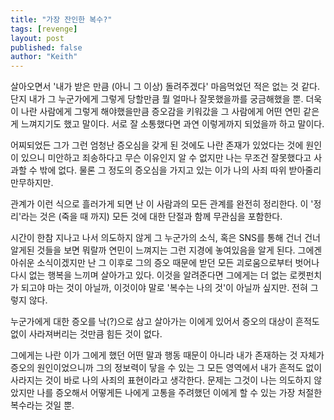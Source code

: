 ```yaml
---
title: "가장 잔인한 복수?"
tags: [revenge]
layout: post
published: false
author: "Keith"
---
```


살아오면서 '내가 받은 만큼 (아니 그 이상) 돌려주겠다' 마음먹었던 적은 없는 것 같다. 단지 내가 그 누군가에게 그렇게 당할만큼 뭘 얼마나 잘못했을까를 궁금해했을 뿐. 더욱이 나란 사람에게 그렇게 해야했을만큼 증오감을 키워갔을 그 사람에게 어떤 연민 같은 게 느껴지기도 했고 말이다. 서로 잘 소통했다면 과연 이렇게까지 되었을까 하고 말이다.

어찌되었든 그가 그런 엄청난 증오심을 갖게 된 것에도 나란 존재가 있었다는 것에 원인이 있으니 미안하고 죄송하다고 무슨 이유인지 알 수 없지만 나는 무조건 잘못했다고 사과할 수 밖에 없다. 물론 그 정도의 증오심을 가지고 있는 이가 나의 사죄 따위 받아줄리 만무하지만.

관계가 이런 식으로 흘러가게 되면 난 이 사람과의 모든 관계를 완전히 정리한다. 이 '정리'라는 것은 (죽을 때 까지) 모든 것에 대한 단절과 함께 무관심을 포함한다. 

시간이 한참 지나고 나서 의도하지 않게 그 누군가의 소식, 혹은 SNS를 통해 건너 건너 알게된 것들을 보면 뭐랄까 연민이 느껴지는 그런 지경에 놓여있음을 알게 된다. 그에겐 아쉬운 소식이겠지만 난 그 이후로 그의 증오 때문에 받던 모든 괴로움으로부터 벗어나 다시 없는 행복을 느끼며 살아가고 있다. 이것을 알려준다면 그에게는 더 없는 로켓펀치가 되고야 마는 것이 아닐까, 이것이야 말로 '복수는 나의 것'이 아닐까 싶지만. 전혀 그렇지 않다.

누군가에게 대한 증오를 낙(?)으로 삼고 살아가는 이에게 있어서 증오의 대상이 흔적도 없이 사라져버리는 것만큼 힘든 것이 없다.

그에게는 나란 이가 그에게 했던 어떤 말과 행동 때문이 아니라 내가 존재하는 것 자체가 증오의 원인이었으니까 그의 정보력이 닿을 수 있는 그 모든 영역에서 내가 흔적도 없이 사라지는 것이 바로 나의 사죄의 표현이라고 생각한다. 문제는 그것이 나는 의도하지 않았지만 나를 증오해서 어떻게든 나에게 고통을 주려했던 이에게 할 수 있는 가장 처절한 복수라는 것일 뿐.

